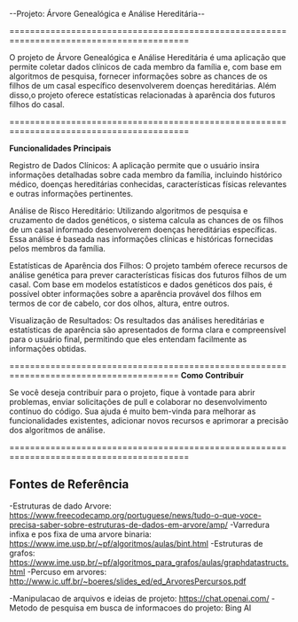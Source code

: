--Projeto: Árvore Genealógica e Análise Hereditária--

=========================================================================================

O projeto de Árvore Genealógica e Análise Hereditária é uma aplicação que permite coletar 
dados clínicos de cada membro da família e, com base em algoritmos de pesquisa, fornecer 
informações sobre as chances de os filhos de um casal específico desenvolverem doenças 
hereditárias. Além disso,o projeto oferece estatísticas relacionadas à aparência dos futuros 
filhos do casal.

=========================================================================================

**Funcionalidades Principais**

Registro de Dados Clínicos: A aplicação permite que o usuário insira informações 
detalhadas sobre cada membro da família, incluindo histórico médico, doenças
hereditárias conhecidas, características físicas relevantes e outras informações 
pertinentes.

Análise de Risco Hereditário: Utilizando algoritmos de pesquisa e cruzamento de dados 
genéticos, o sistema calcula as chances de os filhos de um casal informado 
desenvolverem doenças hereditárias específicas. Essa análise é baseada nas 
informações clínicas e históricas fornecidas pelos membros da família.

Estatísticas de Aparência dos Filhos: O projeto também oferece recursos de análise 
genética para prever características físicas dos futuros filhos de um casal. Com base em 
modelos estatísticos e dados genéticos dos pais, é possível obter informações sobre a 
aparência provável dos filhos em termos de cor de cabelo, cor dos olhos, altura, entre outros.

Visualização de Resultados: Os resultados das análises hereditárias e estatísticas de 
aparência são apresentados de forma clara e compreensível para o usuário final, 
permitindo que eles entendam facilmente as informações obtidas.

=======================================================================================
**Como Contribuir**

Se você deseja contribuir para o projeto, fique à vontade para abrir problemas, enviar 
solicitações de pull e colaborar no desenvolvimento contínuo do código. Sua ajuda é muito 
bem-vinda para melhorar as funcionalidades existentes, adicionar novos recursos e 
aprimorar a precisão dos algoritmos de análise.

=========================================================================================

Fontes de Referência
-----------------------------------------------------------------------------------------
-Estruturas de dado Arvore:  https://www.freecodecamp.org/portuguese/news/tudo-o-que-voce-precisa-saber-sobre-estruturas-de-dados-em-arvore/amp/
-Varredura infixa e pos fixa de uma arvore binaria: https://www.ime.usp.br/~pf/algoritmos/aulas/bint.html
-Estruturas de grafos: https://www.ime.usp.br/~pf/algoritmos_para_grafos/aulas/graphdatastructs.html
-Percuso em arvores: http://www.ic.uff.br/~boeres/slides_ed/ed_ArvoresPercursos.pdf

-Manipulacao de arquivos e ideias de projeto: https://chat.openai.com/
-Metodo de pesquisa em busca de informacoes do projeto: Bing AI 
